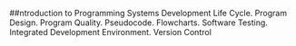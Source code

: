 ##ntroduction to Programming
Systems Development Life Cycle.
Program Design.
Program Quality.
Pseudocode.
Flowcharts.
Software Testing.
Integrated Development Environment.
Version Control
